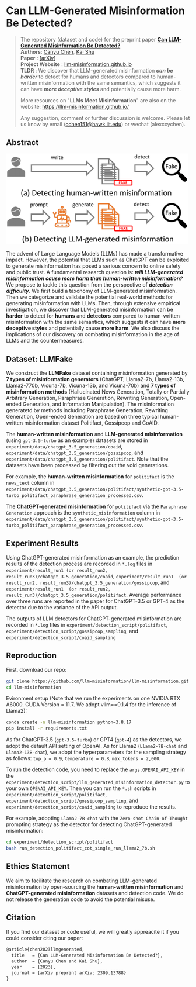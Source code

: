# Can LLM-Generated Misinformation Be Detected?

>The repository (dataset and code) for the preprint paper **[Can LLM-Generated Misinformation Be Detected?](https://arxiv.org/abs/2309.13788)** <br> **Authors**: [Canyu Chen](https://canyuchen.com), [Kai Shu](http://www.cs.iit.edu/~kshu/)<br> **Paper** : [[arXiv]](https://arxiv.org/abs/2309.13788)<br> **Project Website** : [llm-misinformation.github.io](https://llm-misinformation.github.io/)<br>**TLDR** : We discover that LLM-generated misinformation ***can be harder*** to detect for humans and detectors compared to human-written misinformation with the same semantics, which suggests it can have ***more deceptive styles*** and potentially cause more harm.
>
> More resources on "**LLMs Meet Misinformation**" are also on the website: https://llm-misinformation.github.io/
>
>Any suggestion, comment or further discussion is welcome. Please let us know by email (cchen151@hawk.iit.edu) or wechat (alexccychen).

## Abstract
<img src="./image/f1.png" width="500">  

The advent of Large Language Models (LLMs) has made a transformative impact. However, the potential that LLMs such as ChatGPT can be exploited to generate misinformation has posed a serious concern to online safety and public trust. A fundamental research question is: ***will LLM-generated misinformation cause more harm than human-written misinformation?*** We propose to tackle this question from the perspective of ***detection difficulty***. We first build a taxonomy of LLM-generated misinformation. Then we categorize and validate the potential real-world methods for generating misinformation with LLMs. Then, through extensive empirical investigation, we discover that LLM-generated misinformation can be **harder** to detect for **humans** and **detectors** compared to human-written misinformation with the same semantics, which suggests it can have **more deceptive styles** and potentially cause **more harm**. We also discuss the implications of our discovery on combating misinformation in the age of LLMs and the countermeasures.

## Dataset: LLMFake

We construct the **LLMFake** dataset containing misinformation generated by **7 types of misinformation generators** (ChatGPT, Llama2-7b, Llama2-13b, Llama2-770b, Vicuna-7b, Vicuna-13b, and Vicuna-70b) and **7 types of misinformation methods** (Hallucinated News Generation, Totally or Partially Arbitrary Generation, Paraphrase Generation, Rewriting Generation, Open-ended Generation, and Information Manipulation). The misinformation generatetd by methods including Paraphrase Generation, Rewriting Generation, Open-ended Generation are based on three typical human-written misinformation dataset Politifact, Gossipcop and CoAID.

The **human-written misinformation** and **LLM-generated misinformation** (using `gpt-3.5-turbo` as an example) datasets are stored in `experiment/data/chatgpt_3.5_generation/coaid`, `experiment/data/chatgpt_3.5_generation/gossipcop`, and `experiment/data/chatgpt_3.5_generation/politifact`. Note that the datasets have been processed by filtering out the void generations.

For example, the **human-written misinformation** for `politifact` is the `news_text` column in `experiment/data/chatgpt_3.5_generation/politifact/synthetic-gpt-3.5-turbo_politifact_paraphrase_generation_processed.csv`. 

The **ChatGPT-generated misinformation** for `politifact` via the `Paraphrase Generation` approach is the `synthetic_misinformation` column in `experiment/data/chatgpt_3.5_generation/politifact/synthetic-gpt-3.5-turbo_politifact_paraphrase_generation_processed.csv`.

## Experiment Results

Using ChatGPT-generated misinformation as an example, the prediction results of the detection process are recorded in `*.log` files in  `experiment/result_run1 (or result_run2, result_run3)/chatgpt_3.5_generation/coaid`, `experiment/result_run1  (or result_run2, result_run3)/chatgpt_3.5_generation/gossipcop`, and `experiment/result_run1  (or result_run2, result_run3)/chatgpt_3.5_generation/politifact`. Average performance over three runs are reported in the paper for ChatGPT-3.5 or GPT-4 as the detector due to the variance of the API output.

The outputs of LLM detectors for ChatGPT-generated misinformation are recorded in `*.log` files in `experiment/detection_script/politifact`, `experiment/detection_script/gossipcop_sampling`, and `experiment/detection_script/coaid_sampling`

## Reproduction
First, download our repo:
```bash
git clone https://github.com/llm-misinformation/llm-misinformation.git
cd llm-misinformation
```

Evironment setup (Note that we run the experiments on one NVIDIA RTX A6000. CUDA Version = 11.7. We adopt vllm==0.1.4 for the inference of Llama2):

```bash
conda create -n llm-misinformation python=3.8.17
pip install -r requirements.txt
```

As for ChatGPT-3.5 (`gpt-3.5-turbo`) or GPT4 (`gpt-4`) as the detectors, we adopt the default API setting of OpenAI. As for Llama2 (`Llama2-7B-chat` and `Llama2-13B-chat`), we adopt the hyperparameters for the sampling strategy as follows: `top_p = 0.9`, `temperature = 0.8`, `max_tokens = 2,000`.

To run the detection code, you need to replace the `args.OPENAI_API_KEY` in the `experiment/detection_script/llm_generated_misinformation_detector.py` to your own `OPENAI_API_KEY`. Then you can run the `*.sh` scripts in `experiment/detection_script/politifact`, `experiment/detection_script/gossipcop_sampling`, and `experiment/detection_script/coaid_sampling` to reproduce the results.

For example, adopting `Llama2-7B-chat` with the `Zero-shot Chain-of-Thought` prompting strategy as the detector for detecting ChatGPT-generated misinformation:
```bash
cd experiment/detection_script/politifact
bash run_detection_politifact_cot_single_run_llama2_7b.sh
```

## Ethics Statement

We aim to facilitate the research on combating LLM-generated misinformation by open-sourcing the **human-written misinformation** and **ChatGPT-generated misinformation** datasets and detection code. We do not release the generation code to avoid the potential misuse. 

## Citation
If you find our dataset or code useful, we will greatly appreacite it if you could consider citing our paper:
```
@article{chen2023llmgenerated,
  title   = {Can LLM-Generated Misinformation Be Detected?},
  author  = {Canyu Chen and Kai Shu},
  year    = {2023},
  journal = {arXiv preprint arXiv: 2309.13788}
}
```